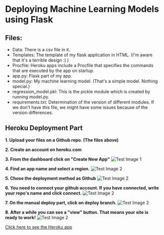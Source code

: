 # Deploying Machine Learning Models using Flask

## Files:
* Data: There is a csv file in it.
* Templates: The template of my flask application in HTML. (I'm aware that it's a terrible design :) )
* Procfile: Heroku apps include a Procfile that specifies the commands that are executed by the app on startup.
* app.py: Flask part of my app.
* model.py: My machine learning model. (That's a simple model. Nothing special.)
* regression_model.pkl: This is the pickle module which is created by running model.py.
* requirements.txt: Determination of the version of different modules. If we don't have this file, we might have some issues because of the version differences.

## Heroku Deployment Part
**1. Upload your files on a Github repo. (The files above)**

**2. Create an account on heroku.com**

**3. From the dashboard click on "Create New App"**
![Test Image 1](https://i.hizliresim.com/9DmMzs.png)

**4. Find an app name and select a region.**
![Test Image 2](https://i.hizliresim.com/YgR4jW.png)

**5. Chose the deployment method as Github**
![Test Image 2](https://i.hizliresim.com/w1XVz4.png)

**6. You need to connect your github account. If you have connected, write your repo's name and click connect.**
![Test Image 2](https://i.hizliresim.com/7L7rwy.png)

**7. On the manual deploy part, click on deploy branch.**
![Test Image 2](https://i.hizliresim.com/wwL5fH.png)

**8. After a while you can see a "view" button. That means your site is ready to work!**
![Test Image 2](https://i.hizliresim.com/Wm2u8O.png)



[Click here to see the Heroku app](https://model-deployment-app.herokuapp.com)
